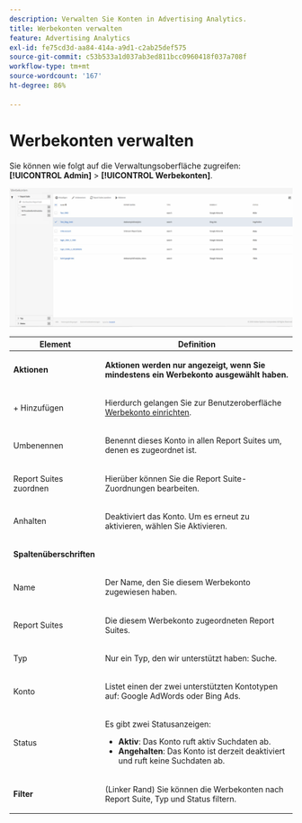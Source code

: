 ```yaml
---
description: Verwalten Sie Konten in Advertising Analytics.
title: Werbekonten verwalten
feature: Advertising Analytics
exl-id: fe75cd3d-aa84-414a-a9d1-c2ab25def575
source-git-commit: c53b533a1d037ab3ed811bcc0960418f037a708f
workflow-type: tm+mt
source-wordcount: '167'
ht-degree: 86%

---
```


# Werbekonten verwalten

Sie können wie folgt auf die Verwaltungsoberfläche zugreifen: **[!UICONTROL Admin]** > **[!UICONTROL Werbekonten]**.

![Werbekonten](assets/manage_ad_accounts.png)

<table id="table_BE318026CF024E94A885EED86AA7077F"> 
 <thead> 
  <tr> 
   <th colname="col1" class="entry"> Element </th> 
   <th colname="col2" class="entry"> Definition </th> 
  </tr>
 </thead>
 <tbody> 
  <tr> 
   <td colname="col1"> <p><b>Aktionen</b> </p> </td> 
   <td colname="col2"> <p><b>Aktionen werden nur angezeigt, wenn Sie mindestens ein Werbekonto ausgewählt haben. </b> </p> </td> 
  </tr> 
  <tr> 
   <td colname="col1"> <p>+ Hinzufügen </p> </td> 
   <td colname="col2"> <p>Hierdurch gelangen Sie zur Benutzeroberfläche <a href="/help/integrate/c-advertising-analytics/c-adanalytics-workflow/aa-create-ad-account.md" >Werbekonto einrichten</a>. </p> </td> 
  </tr> 
  <tr> 
   <td colname="col1"> <p>Umbenennen </p> </td> 
   <td colname="col2"> <p>Benennt dieses Konto in allen Report Suites um, denen es zugeordnet ist. </p> </td> 
  </tr> 
  <tr> 
   <td colname="col1"> <p>Report Suites zuordnen </p> </td> 
   <td colname="col2"> <p>Hierüber können Sie die Report Suite-Zuordnungen bearbeiten. </p> </td> 
  </tr> 
  <tr> 
   <td colname="col1"> <p>Anhalten </p> </td> 
   <td colname="col2"> <p>Deaktiviert das Konto. Um es erneut zu aktivieren, wählen Sie <span class="uicontrol">Aktivieren</span>. </p> </td> 
  </tr> 
  <tr> 
   <td colname="col1"> <p><b>Spaltenüberschriften</b> </p> </td> 
   <td colname="col2"> </td> 
  </tr> 
  <tr> 
   <td colname="col1"> <p>Name </p> </td> 
   <td colname="col2"> <p>Der Name, den Sie diesem Werbekonto zugewiesen haben. </p> </td> 
  </tr> 
  <tr> 
   <td colname="col1"> <p>Report Suites </p> </td> 
   <td colname="col2"> <p>Die diesem Werbekonto zugeordneten Report Suites. </p> </td> 
  </tr> 
  <tr> 
   <td colname="col1"> <p>Typ </p> </td> 
   <td colname="col2"> <p>Nur ein Typ, den wir unterstützt haben: Suche. </p> </td> 
  </tr> 
  <tr> 
   <td colname="col1"> <p>Konto </p> </td> 
   <td colname="col2"> <p>Listet einen der zwei unterstützten Kontotypen auf: Google AdWords oder Bing Ads. </p> </td> 
  </tr> 
  <tr> 
   <td colname="col1"> <p>Status </p> </td> 
   <td colname="col2"> <p>Es gibt zwei Statusanzeigen: </p> 
    <ul id="ul_376263DEF6EE44B48564D272D3CBFCBC"> 
     <li id="li_75E329B68B4D4E929E227E717C993082"><b>Aktiv</b>: Das Konto ruft aktiv Suchdaten ab. </li> 
     <li id="li_5E2DF98B22D34437A2A2C93F996C1EA2"><b>Angehalten</b>: Das Konto ist derzeit deaktiviert und ruft keine Suchdaten ab. </li> 
    </ul> </td> 
  </tr> 
  <tr> 
   <td colname="col1"> <p><b>Filter</b> </p> </td> 
   <td colname="col2"> <p>(Linker Rand) Sie können die Werbekonten nach Report Suite, Typ und Status filtern. </p> </td> 
  </tr> 
 </tbody> 
</table>
